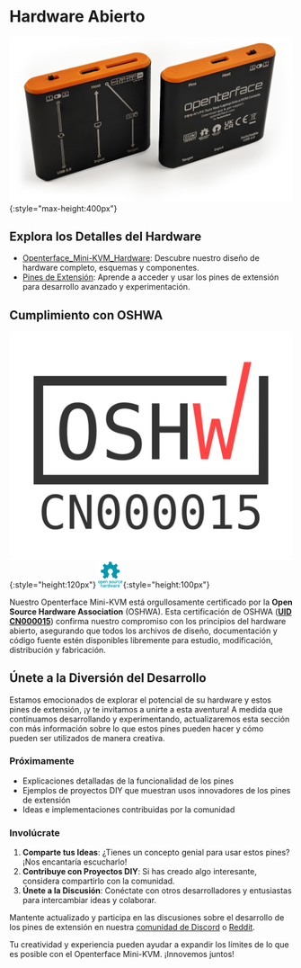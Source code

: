 # Hardware Abierto

![basic-two-sides-angled](images/product/basic-two-sides-angled.jpg){:style="max-height:400px"}

## Explora los Detalles del Hardware

- [Openterface_Mini-KVM_Hardware](https://github.com/TechxArtisanStudio/Openterface_Mini-KVM_Hardware): Descubre nuestro diseño de hardware completo, esquemas y componentes.
- [Pines de Extensión](pin.md): Aprende a acceder y usar los pines de extensión para desarrollo avanzado y experimentación.

## Cumplimiento con OSHWA

![UID-CN000015](images/trademark/oshw-cn000015.svg){:style="height:120px"}
![Open Source Hardware Association](images/trademark/open-source-hardware.svg){:style="height:100px"}

Nuestro Openterface Mini-KVM está orgullosamente certificado por la **Open Source Hardware Association** (OSHWA). Esta certificación de OSHWA ([**UID CN000015**](https://certification.oshwa.org/cn000015.html)) confirma nuestro compromiso con los principios del hardware abierto, asegurando que todos los archivos de diseño, documentación y código fuente estén disponibles libremente para estudio, modificación, distribución y fabricación.

## Únete a la Diversión del Desarrollo

Estamos emocionados de explorar el potencial de su hardware y estos pines de extensión, ¡y te invitamos a unirte a esta aventura! A medida que continuamos desarrollando y experimentando, actualizaremos esta sección con más información sobre lo que estos pines pueden hacer y cómo pueden ser utilizados de manera creativa.

### Próximamente
- Explicaciones detalladas de la funcionalidad de los pines
- Ejemplos de proyectos DIY que muestran usos innovadores de los pines de extensión
- Ideas e implementaciones contribuidas por la comunidad

### Involúcrate
1. **Comparte tus Ideas**: ¿Tienes un concepto genial para usar estos pines? ¡Nos encantaría escucharlo!
2. **Contribuye con Proyectos DIY**: Si has creado algo interesante, considera compartirlo con la comunidad.
3. **Únete a la Discusión**: Conéctate con otros desarrolladores y entusiastas para intercambiar ideas y colaborar.

Mantente actualizado y participa en las discusiones sobre el desarrollo de los pines de extensión en nuestra [comunidad de Discord](/discord) o [Reddit](/reddit).

Tu creatividad y experiencia pueden ayudar a expandir los límites de lo que es posible con el Openterface Mini-KVM. ¡Innovemos juntos!
